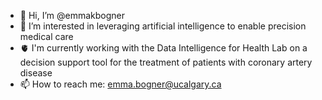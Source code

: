 - 👋 Hi, I’m @emmakbogner
- 👀 I’m interested in leveraging artificial intelligence to enable precision medical care
- 🫀 I'm currently working with the Data Intelligence for Health Lab on a decision support tool for the treatment of patients with coronary artery disease
- 📫 How to reach me: emma.bogner@ucalgary.ca

<!---
emmakbogner/emmakbogner is a ✨ special ✨ repository because its `README.md` (this file) appears on your GitHub profile.
You can click the Preview link to take a look at your changes.
--->
